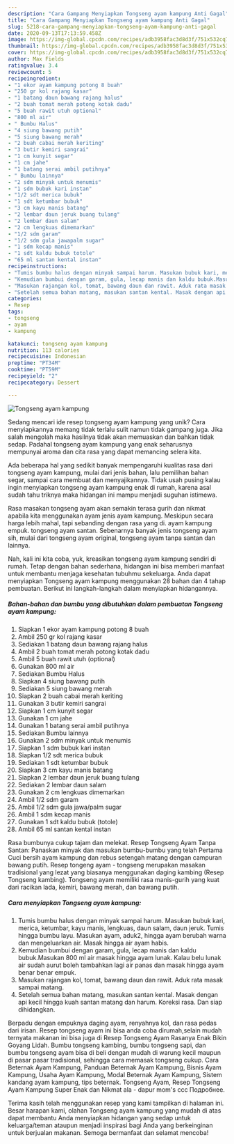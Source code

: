 ```yaml
---
description: "Cara Gampang Menyiapkan Tongseng ayam kampung Anti Gagal"
title: "Cara Gampang Menyiapkan Tongseng ayam kampung Anti Gagal"
slug: 5218-cara-gampang-menyiapkan-tongseng-ayam-kampung-anti-gagal
date: 2020-09-13T17:13:59.458Z
image: https://img-global.cpcdn.com/recipes/adb3958fac3d8d3f/751x532cq70/tongseng-ayam-kampung-foto-resep-utama.jpg
thumbnail: https://img-global.cpcdn.com/recipes/adb3958fac3d8d3f/751x532cq70/tongseng-ayam-kampung-foto-resep-utama.jpg
cover: https://img-global.cpcdn.com/recipes/adb3958fac3d8d3f/751x532cq70/tongseng-ayam-kampung-foto-resep-utama.jpg
author: Max Fields
ratingvalue: 3.4
reviewcount: 5
recipeingredient:
- "1 ekor ayam kampung potong 8 buah"
- "250 gr kol rajang kasar"
- "1 batang daun bawang rajang halus"
- "2 buah tomat merah potong kotak dadu"
- "5 buah rawit utuh optional"
- "800 ml air"
- " Bumbu Halus"
- "4 siung bawang putih"
- "5 siung bawang merah"
- "2 buah cabai merah keriting"
- "3 butir kemiri sangrai"
- "1 cm kunyit segar"
- "1 cm jahe"
- "1 batang serai ambil putihnya"
- " Bumbu lainnya"
- "2 sdm minyak untuk menumis"
- "1 sdm bubuk kari instan"
- "1/2 sdt merica bubuk"
- "1 sdt ketumbar bubuk"
- "3 cm kayu manis batang"
- "2 lembar daun jeruk buang tulang"
- "2 lembar daun salam"
- "2 cm lengkuas dimemarkan"
- "1/2 sdm garam"
- "1/2 sdm gula jawapalm sugar"
- "1 sdm kecap manis"
- "1 sdt kaldu bubuk totole"
- "65 ml santan kental instan"
recipeinstructions:
- "Tumis bumbu halus dengan minyak sampai harum. Masukan bubuk kari, merica, ketumbar, kayu manis, lengkuas, daun salam, daun jeruk. Tumis hingga bumbu layu. Masukan ayam, aduk2, hingga ayam berubah warna dan mengeluarkan air. Masak hingga air ayam habis."
- "Kemudian bumbui dengan garam, gula, lecap manis dan kaldu bubuk.Masukan 800 ml air masak hingga ayam lunak. Kalau belu lunak air sudah aurut boleh tambahkan lagi air panas dan masak hingga ayam benar benar empuk."
- "Masukan rajangan kol, tomat, bawang daun dan rawit. Aduk rata masak sampai matang."
- "Setelah semua bahan matang, masukan santan kental. Masak dengan api kecil hingga kuah santan matang dan harum. Koreksi rasa. Dan siap dihidangkan."
categories:
- Resep
tags:
- tongseng
- ayam
- kampung

katakunci: tongseng ayam kampung 
nutrition: 113 calories
recipecuisine: Indonesian
preptime: "PT34M"
cooktime: "PT59M"
recipeyield: "2"
recipecategory: Dessert

---
```



![Tongseng ayam kampung](https://img-global.cpcdn.com/recipes/adb3958fac3d8d3f/751x532cq70/tongseng-ayam-kampung-foto-resep-utama.jpg)

Sedang mencari ide resep tongseng ayam kampung yang unik? Cara menyiapkannya memang tidak terlalu sulit namun tidak gampang juga. Jika salah mengolah maka hasilnya tidak akan memuaskan dan bahkan tidak sedap. Padahal tongseng ayam kampung yang enak seharusnya mempunyai aroma dan cita rasa yang dapat memancing selera kita.

Ada beberapa hal yang sedikit banyak mempengaruhi kualitas rasa dari tongseng ayam kampung, mulai dari jenis bahan, lalu pemilihan bahan segar, sampai cara membuat dan menyajikannya. Tidak usah pusing kalau ingin menyiapkan tongseng ayam kampung enak di rumah, karena asal sudah tahu triknya maka hidangan ini mampu menjadi suguhan istimewa.

Rasa masakan tongseng ayam akan semakin terasa gurih dan nikmat apabila kita menggunakan ayam jenis ayam kampung. Meskipun secara harga lebih mahal, tapi sebanding dengan rasa yang di. ayam kampung empuk. tongseng ayam santan. Sebenarnya banyak jenis tongseng ayam sih, mulai dari tongseng ayam original, tongseng ayam tanpa santan dan lainnya.


Nah, kali ini kita coba, yuk, kreasikan tongseng ayam kampung sendiri di rumah. Tetap dengan bahan sederhana, hidangan ini bisa memberi manfaat untuk membantu menjaga kesehatan tubuhmu sekeluarga. Anda dapat menyiapkan Tongseng ayam kampung menggunakan 28 bahan dan 4 tahap pembuatan. Berikut ini langkah-langkah dalam menyiapkan hidangannya.

<!--inarticleads1-->

##### Bahan-bahan dan bumbu yang dibutuhkan dalam pembuatan Tongseng ayam kampung:

1. Siapkan 1 ekor ayam kampung potong 8 buah
1. Ambil 250 gr kol rajang kasar
1. Sediakan 1 batang daun bawang rajang halus
1. Ambil 2 buah tomat merah potong kotak dadu
1. Ambil 5 buah rawit utuh (optional)
1. Gunakan 800 ml air
1. Sediakan  Bumbu Halus
1. Siapkan 4 siung bawang putih
1. Sediakan 5 siung bawang merah
1. Siapkan 2 buah cabai merah keriting
1. Gunakan 3 butir kemiri sangrai
1. Siapkan 1 cm kunyit segar
1. Gunakan 1 cm jahe
1. Gunakan 1 batang serai ambil putihnya
1. Sediakan  Bumbu lainnya
1. Gunakan 2 sdm minyak untuk menumis
1. Siapkan 1 sdm bubuk kari instan
1. Siapkan 1/2 sdt merica bubuk
1. Sediakan 1 sdt ketumbar bubuk
1. Siapkan 3 cm kayu manis batang
1. Siapkan 2 lembar daun jeruk buang tulang
1. Sediakan 2 lembar daun salam
1. Gunakan 2 cm lengkuas dimemarkan
1. Ambil 1/2 sdm garam
1. Ambil 1/2 sdm gula jawa/palm sugar
1. Ambil 1 sdm kecap manis
1. Gunakan 1 sdt kaldu bubuk (totole)
1. Ambil 65 ml santan kental instan


Rasa bumbunya cukup tajam dan melekat. Resep Tongseng Ayam Tanpa Santan: Panaskan minyak dan masukan bumbu-bumbu yang telah Pertama Cuci bersih ayam kampung dan rebus setengah matang dengan campuran bawang putih. Resep tongeng ayam - tongseng merupakan masakan tradisional yang lezat yang biasanya menggunakan daging kambing (Resep Tongseng kambing). Tongseng ayam memiliki rasa manis-gurih yang kuat dari racikan lada, kemiri, bawang merah, dan bawang putih. 

<!--inarticleads2-->

##### Cara menyiapkan Tongseng ayam kampung:

1. Tumis bumbu halus dengan minyak sampai harum. Masukan bubuk kari, merica, ketumbar, kayu manis, lengkuas, daun salam, daun jeruk. Tumis hingga bumbu layu. Masukan ayam, aduk2, hingga ayam berubah warna dan mengeluarkan air. Masak hingga air ayam habis.
1. Kemudian bumbui dengan garam, gula, lecap manis dan kaldu bubuk.Masukan 800 ml air masak hingga ayam lunak. Kalau belu lunak air sudah aurut boleh tambahkan lagi air panas dan masak hingga ayam benar benar empuk.
1. Masukan rajangan kol, tomat, bawang daun dan rawit. Aduk rata masak sampai matang.
1. Setelah semua bahan matang, masukan santan kental. Masak dengan api kecil hingga kuah santan matang dan harum. Koreksi rasa. Dan siap dihidangkan.


Berpadu dengan empuknya daging ayam, renyahnya kol, dan rasa pedas dari irisan. Resep tongseng ayam ini bisa anda coba dirumah,selain mudah ternyata makanan ini bisa juga di Resep Tongseng Ayam Rasanya Enak Bikin Goyang Lidah. Bumbu tongseng kambing, bumbu tongseng sapi, dan bumbu tongseng ayam bisa di beli dengan mudah di warung kecil maupun di pasar pasar tradisional, sehingga cara memasak tongseng cukup. Cara Beternak Ayam Kampung, Panduan Beternak Ayam Kampung, Bisnis Ayam Kampung, Usaha Ayam Kampung, Modal Beternak Ayam Kampung, Sistem kandang ayam kampung, tips beternak. Tongseng Ayam, Resep Tongseng Ayam Kampung Super Enak dan Nikmat ala - dapur mom&#39;s ccc Подробнее. 

Terima kasih telah menggunakan resep yang kami tampilkan di halaman ini. Besar harapan kami, olahan Tongseng ayam kampung yang mudah di atas dapat membantu Anda menyiapkan hidangan yang sedap untuk keluarga/teman ataupun menjadi inspirasi bagi Anda yang berkeinginan untuk berjualan makanan. Semoga bermanfaat dan selamat mencoba!
